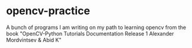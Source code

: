 # opencv-practice
A bunch of programs I am writing on my path to learning opencv from the book "OpenCV-Python Tutorials Documentation Release 1 Alexander Mordvintsev &amp; Abid K"
